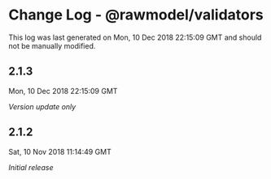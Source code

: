 # Change Log - @rawmodel/validators

This log was last generated on Mon, 10 Dec 2018 22:15:09 GMT and should not be manually modified.

## 2.1.3
Mon, 10 Dec 2018 22:15:09 GMT

*Version update only*

## 2.1.2
Sat, 10 Nov 2018 11:14:49 GMT

*Initial release*

